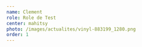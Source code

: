 ```yaml
---
name: Clement
role: Role de Test
center: mahitsy
photo: /images/actualites/vinyl-883199_1280.png
order: 1
---
```

